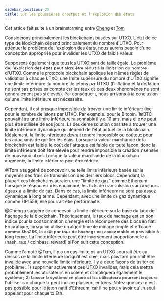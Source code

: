 ```yaml
---
sidebar_position: 20
title: Sur les poussières d'output et l'explosion des états
---
```

Cet article fait suite à un brainstorming entre [Cheng](https://github.com/polarker) et [Tom](https://github.com/tshabs)

Considérons principalement les blockchains basées sur UTXO. L'état de ce type de blockchain dépend principalement du nombre d'UTXO. Pour atténuer le problème de l'explosion des états, nous aurons besoin d'une conception appropriée pour invalider les UTXO de faible valeur.

Supposons également que tous les UTXO sont de taille égale. Le problème de l'explosion des états peut alors être réduit à la limitation du nombre d'UTXO. Comme le protocole blockchain applique les mêmes règles de validation à chaque UTXO, une limite supérieure du nombre d'UTXO signifie une limite inférieure du nombre de jetons par UTXO (l'inflation et la déflation ne sont pas prises en compte car les taux de ces deux phénomènes ne sont généralement pas si élevés). Par conséquent, nous arrivons à la conclusion qu'une limite inférieure est nécessaire.

Cependant, il est presque impossible de trouver une limite inférieure fixe pour le nombre de jetons par UTXO. Par exemple, pour le Bitcoin, 1mBTC pouvait être une limite inférieure raisonnable il y a 10 ans, mais elle ne peut plus être utilisée de nos jours. La deuxième solution consiste à trouver une limite inférieure dynamique qui dépend de l'état actuel de la blockchain. Idéalement, la limite inférieure devrait rendre impossible ou coûteux pour les attaquants de gonfler les états. Lorsque la valeur marchande de la blockchain est faible, le coût de l'attaque est faible de toute façon, donc la limite inférieure doit être élevée pour rendre impossible la création insensée de nouveaux utxos. Lorsque la valeur marchande de la blockchain augmente, la limite inférieure peut être réduite.

@Tom a suggéré de concevoir une telle limite inférieure basée sur la moyenne des frais de transmission des derniers blocs. Cependant, la plupart des blockchains auraient une "limite de gaz" comme Ethereum. Lorsque le réseau est très encombré, les frais de transmission sont toujours égaux à la limite de gaz. Dans ce cas, la limite inférieure ne sera pas assez dynamique à long terme. Cependant, avec une limite de gaz dynamique comme EIP1559, elle pourrait être performante.

@Cheng a suggéré de concevoir la limite inférieure sur la base du taux de hachage de la blockchain. Théoriquement, le taux de hachage est un bon indice pour la consommation d'énergie et la récompense des blocs en fiat. En pratique, lorsqu'on utilise un algorithme de minage simple et efficace comme Sha256, le coût par taux de hachage est assez stable et prévisible à long terme. La limite inférieure peut être inversement proportionnelle à (hash_rate / coinbase_reward) si l'on suit cette conception.

Comme l'a noté @Tom, il y a un cas limite où un UTXO pourrait être au-dessus de la limite inférieure lorsqu'il est créé, mais plus tard pourrait être invalide avec une nouvelle limite inférieure. Il y a deux façons de traiter ce problème : 1) supprimer activement ces UTXO invalides, mais cela mettra probablement les utilisateurs en colère et compliquera également le système ; 2) laisser le système en place et les utilisateurs pourront toujours l'utiliser car chaque tx peut inclure plusieurs entrées. Notez que cela n'est pas possible pour le jeton natif d'Ethreum, car il ne peut y avoir qu'un seul appelant pour chaque tx Eth.
